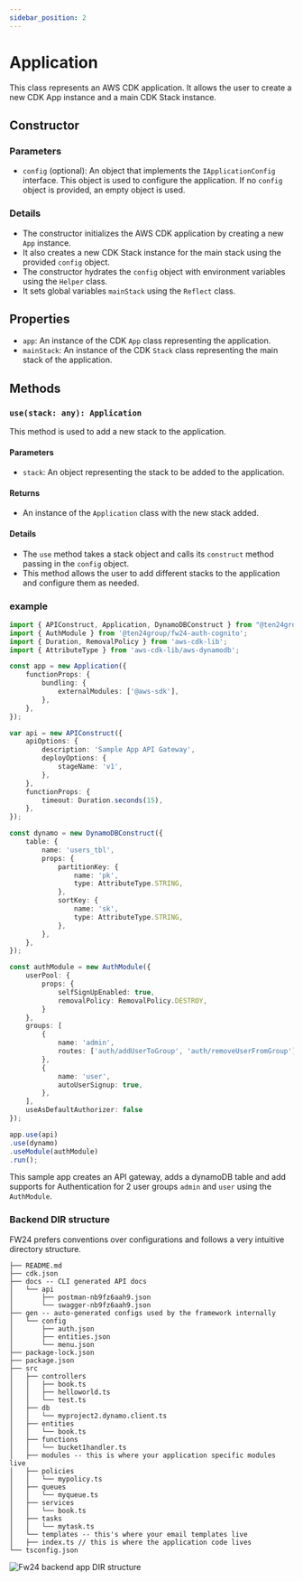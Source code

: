 ```yaml
---
sidebar_position: 2
---
```


# Application

This class represents an AWS CDK application. It allows the user to create a new CDK App instance and a main CDK Stack instance.

## Constructor

### Parameters

- `config` (optional): An object that implements the `IApplicationConfig` interface. This object is used to configure the application. If no `config` object is provided, an empty object is used.

### Details

- The constructor initializes the AWS CDK application by creating a new `App` instance.
- It also creates a new CDK Stack instance for the main stack using the provided `config` object.
- The constructor hydrates the `config` object with environment variables using the `Helper` class.
- It sets global variables `mainStack` using the `Reflect` class.

## Properties

- `app`: An instance of the CDK `App` class representing the application.
- `mainStack`: An instance of the CDK `Stack` class representing the main stack of the application.

## Methods

### `use(stack: any): Application`

This method is used to add a new stack to the application.

#### Parameters

- `stack`: An object representing the stack to be added to the application.

#### Returns

- An instance of the `Application` class with the new stack added.

#### Details

- The `use` method takes a stack object and calls its `construct` method passing in the `config` object.
- This method allows the user to add different stacks to the application and configure them as needed.

### example

```ts
import { APIConstruct, Application, DynamoDBConstruct } from "@ten24group/fw24";
import { AuthModule } from '@ten24group/fw24-auth-cognito';
import { Duration, RemovalPolicy } from 'aws-cdk-lib';
import { AttributeType } from 'aws-cdk-lib/aws-dynamodb';

const app = new Application({
    functionProps: {
        bundling: {
            externalModules: ['@aws-sdk'],
        },
    },
});

var api = new APIConstruct({
    apiOptions: {
        description: 'Sample App API Gateway',
        deployOptions: {
            stageName: 'v1',
        },
    },
    functionProps: {
        timeout: Duration.seconds(15),
    },
});

const dynamo = new DynamoDBConstruct({
    table: {
        name: 'users_tbl',
        props: {
            partitionKey: {
                name: 'pk',
                type: AttributeType.STRING,
            },
            sortKey: {
                name: 'sk',
                type: AttributeType.STRING,
            },
        },
    },
});

const authModule = new AuthModule({
    userPool: {
        props: {
            selfSignUpEnabled: true,
            removalPolicy: RemovalPolicy.DESTROY,
        }
    },
    groups: [
        {
            name: 'admin',
            routes: ['auth/addUserToGroup', 'auth/removeUserFromGroup'],
        },
        {
            name: 'user',
            autoUserSignup: true,
        },
    ],
    useAsDefaultAuthorizer: false
});

app.use(api)
.use(dynamo)
.useModule(authModule)
.run();

```

This sample app creates an API gateway, adds a dynamoDB table and add supports for Authentication for 2 user groups `admin` and `user` using the `AuthModule`.


### Backend DIR structure

FW24 prefers conventions over configurations and follows a very intuitive directory structure.

```text
├── README.md
├── cdk.json
├── docs -- CLI generated API docs
│   └── api
│       ├── postman-nb9fz6aah9.json
│       └── swagger-nb9fz6aah9.json
├── gen -- auto-generated configs used by the framework internally
│   └── config
│       ├── auth.json
│       ├── entities.json
│       └── menu.json
├── package-lock.json
├── package.json
├── src
│   ├── controllers
│   │   ├── book.ts
│   │   ├── helloworld.ts
│   │   └── test.ts
│   ├── db
│   │   └── myproject2.dynamo.client.ts
│   ├── entities
│   │   └── book.ts
│   ├── functions
│   │   └── bucket1handler.ts
│   ├── modules -- this is where your application specific modules live
│   ├── policies
│   │   └── mypolicy.ts
│   ├── queues
│   │   └── myqueue.ts
│   ├── services
│   │   └── book.ts
│   ├── tasks
│   │   └── mytask.ts
│   └── templates -- this's where your email templates live
│   ├── index.ts // this is where the application code lives
└── tsconfig.json
```

![Fw24 backend app DIR structure](<../assets/Screenshot 2024-05-17 at 9.49.19 PM.png>)
